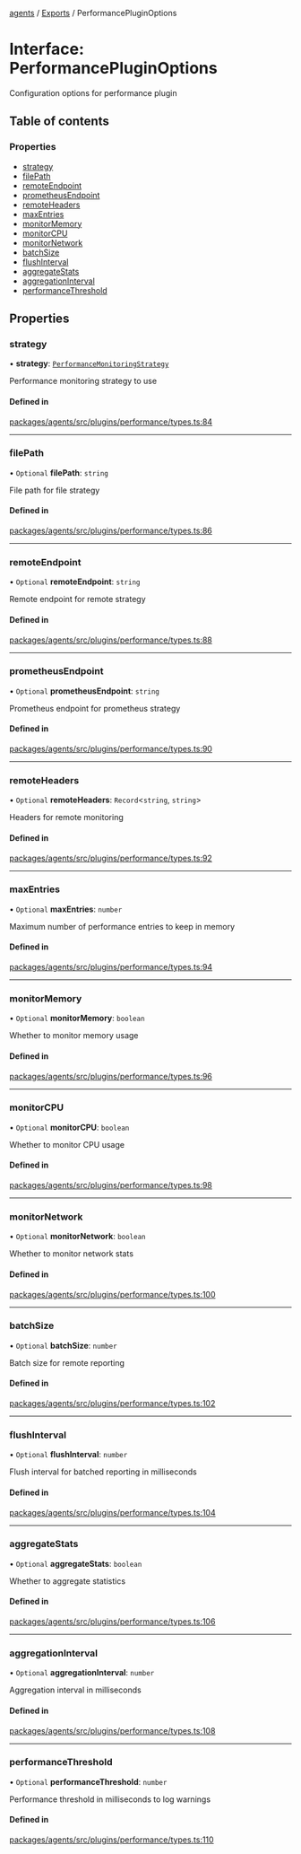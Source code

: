 <!-- 
 ⚠️  AUTO-GENERATED FILE - DO NOT EDIT MANUALLY
 This file is automatically generated by scripts/docs-generator.js
 To make changes, edit the source TypeScript files or update the generator script
-->

[agents](../../) / [Exports](../modules) / PerformancePluginOptions

# Interface: PerformancePluginOptions

Configuration options for performance plugin

## Table of contents

### Properties

- [strategy](PerformancePluginOptions#strategy)
- [filePath](PerformancePluginOptions#filepath)
- [remoteEndpoint](PerformancePluginOptions#remoteendpoint)
- [prometheusEndpoint](PerformancePluginOptions#prometheusendpoint)
- [remoteHeaders](PerformancePluginOptions#remoteheaders)
- [maxEntries](PerformancePluginOptions#maxentries)
- [monitorMemory](PerformancePluginOptions#monitormemory)
- [monitorCPU](PerformancePluginOptions#monitorcpu)
- [monitorNetwork](PerformancePluginOptions#monitornetwork)
- [batchSize](PerformancePluginOptions#batchsize)
- [flushInterval](PerformancePluginOptions#flushinterval)
- [aggregateStats](PerformancePluginOptions#aggregatestats)
- [aggregationInterval](PerformancePluginOptions#aggregationinterval)
- [performanceThreshold](PerformancePluginOptions#performancethreshold)

## Properties

### strategy

• **strategy**: [`PerformanceMonitoringStrategy`](../modules#performancemonitoringstrategy)

Performance monitoring strategy to use

#### Defined in

[packages/agents/src/plugins/performance/types.ts:84](https://github.com/woojubb/robota/blob/e1b7b651a85a9b93f075b6523ec8de869e77f12c/packages/agents/src/plugins/performance/types.ts#L84)

___

### filePath

• `Optional` **filePath**: `string`

File path for file strategy

#### Defined in

[packages/agents/src/plugins/performance/types.ts:86](https://github.com/woojubb/robota/blob/e1b7b651a85a9b93f075b6523ec8de869e77f12c/packages/agents/src/plugins/performance/types.ts#L86)

___

### remoteEndpoint

• `Optional` **remoteEndpoint**: `string`

Remote endpoint for remote strategy

#### Defined in

[packages/agents/src/plugins/performance/types.ts:88](https://github.com/woojubb/robota/blob/e1b7b651a85a9b93f075b6523ec8de869e77f12c/packages/agents/src/plugins/performance/types.ts#L88)

___

### prometheusEndpoint

• `Optional` **prometheusEndpoint**: `string`

Prometheus endpoint for prometheus strategy

#### Defined in

[packages/agents/src/plugins/performance/types.ts:90](https://github.com/woojubb/robota/blob/e1b7b651a85a9b93f075b6523ec8de869e77f12c/packages/agents/src/plugins/performance/types.ts#L90)

___

### remoteHeaders

• `Optional` **remoteHeaders**: `Record`\<`string`, `string`\>

Headers for remote monitoring

#### Defined in

[packages/agents/src/plugins/performance/types.ts:92](https://github.com/woojubb/robota/blob/e1b7b651a85a9b93f075b6523ec8de869e77f12c/packages/agents/src/plugins/performance/types.ts#L92)

___

### maxEntries

• `Optional` **maxEntries**: `number`

Maximum number of performance entries to keep in memory

#### Defined in

[packages/agents/src/plugins/performance/types.ts:94](https://github.com/woojubb/robota/blob/e1b7b651a85a9b93f075b6523ec8de869e77f12c/packages/agents/src/plugins/performance/types.ts#L94)

___

### monitorMemory

• `Optional` **monitorMemory**: `boolean`

Whether to monitor memory usage

#### Defined in

[packages/agents/src/plugins/performance/types.ts:96](https://github.com/woojubb/robota/blob/e1b7b651a85a9b93f075b6523ec8de869e77f12c/packages/agents/src/plugins/performance/types.ts#L96)

___

### monitorCPU

• `Optional` **monitorCPU**: `boolean`

Whether to monitor CPU usage

#### Defined in

[packages/agents/src/plugins/performance/types.ts:98](https://github.com/woojubb/robota/blob/e1b7b651a85a9b93f075b6523ec8de869e77f12c/packages/agents/src/plugins/performance/types.ts#L98)

___

### monitorNetwork

• `Optional` **monitorNetwork**: `boolean`

Whether to monitor network stats

#### Defined in

[packages/agents/src/plugins/performance/types.ts:100](https://github.com/woojubb/robota/blob/e1b7b651a85a9b93f075b6523ec8de869e77f12c/packages/agents/src/plugins/performance/types.ts#L100)

___

### batchSize

• `Optional` **batchSize**: `number`

Batch size for remote reporting

#### Defined in

[packages/agents/src/plugins/performance/types.ts:102](https://github.com/woojubb/robota/blob/e1b7b651a85a9b93f075b6523ec8de869e77f12c/packages/agents/src/plugins/performance/types.ts#L102)

___

### flushInterval

• `Optional` **flushInterval**: `number`

Flush interval for batched reporting in milliseconds

#### Defined in

[packages/agents/src/plugins/performance/types.ts:104](https://github.com/woojubb/robota/blob/e1b7b651a85a9b93f075b6523ec8de869e77f12c/packages/agents/src/plugins/performance/types.ts#L104)

___

### aggregateStats

• `Optional` **aggregateStats**: `boolean`

Whether to aggregate statistics

#### Defined in

[packages/agents/src/plugins/performance/types.ts:106](https://github.com/woojubb/robota/blob/e1b7b651a85a9b93f075b6523ec8de869e77f12c/packages/agents/src/plugins/performance/types.ts#L106)

___

### aggregationInterval

• `Optional` **aggregationInterval**: `number`

Aggregation interval in milliseconds

#### Defined in

[packages/agents/src/plugins/performance/types.ts:108](https://github.com/woojubb/robota/blob/e1b7b651a85a9b93f075b6523ec8de869e77f12c/packages/agents/src/plugins/performance/types.ts#L108)

___

### performanceThreshold

• `Optional` **performanceThreshold**: `number`

Performance threshold in milliseconds to log warnings

#### Defined in

[packages/agents/src/plugins/performance/types.ts:110](https://github.com/woojubb/robota/blob/e1b7b651a85a9b93f075b6523ec8de869e77f12c/packages/agents/src/plugins/performance/types.ts#L110)
